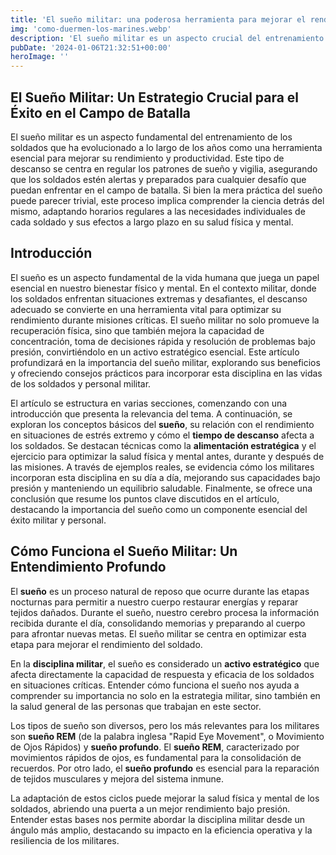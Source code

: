 ```yaml
---
title: 'El sueño militar: una poderosa herramienta para mejorar el rendimiento de los soldados - Camuflaje Militar'
img: 'como-duermen-los-marines.webp'
description: 'El sueño militar es un aspecto crucial del entrenamiento de los soldados, y ha evolucionado a lo largo de los años como una técnica fundamental para mejorar'
pubDate: '2024-01-06T21:32:51+00:00'
heroImage: ''
---
```

    
  ## El Sueño Militar: Un Estrategio Crucial para el Éxito en el Campo de Batalla

El sueño militar es un aspecto fundamental del entrenamiento de los soldados que ha evolucionado a lo largo de los años como una herramienta esencial para mejorar su rendimiento y productividad. Este tipo de descanso se centra en regular los patrones de sueño y vigilia, asegurando que los soldados estén alertas y preparados para cualquier desafío que puedan enfrentar en el campo de batalla. Si bien la mera práctica del sueño puede parecer trivial, este proceso implica comprender la ciencia detrás del mismo, adaptando horarios regulares a las necesidades individuales de cada soldado y sus efectos a largo plazo en su salud física y mental.

## Introducción

El sueño es un aspecto fundamental de la vida humana que juega un papel esencial en nuestro bienestar físico y mental. En el contexto militar, donde los soldados enfrentan situaciones extremas y desafiantes, el descanso adecuado se convierte en una herramienta vital para optimizar su rendimiento durante misiones críticas. El sueño militar no solo promueve la recuperación física, sino que también mejora la capacidad de concentración, toma de decisiones rápida y resolución de problemas bajo presión, convirtiéndolo en un activo estratégico esencial. Este artículo profundizará en la importancia del sueño militar, explorando sus beneficios y ofreciendo consejos prácticos para incorporar esta disciplina en las vidas de los soldados y personal militar.

El artículo se estructura en varias secciones, comenzando con una introducción que presenta la relevancia del tema. A continuación, se exploran los conceptos básicos del **sueño**, su relación con el rendimiento en situaciones de estrés extremo y cómo el **tiempo de descanso** afecta a los soldados. Se destacan técnicas como la **alimentación estratégica** y el ejercicio para optimizar la salud física y mental antes, durante y después de las misiones. A través de ejemplos reales, se evidencia cómo los militares incorporan esta disciplina en su día a día, mejorando sus capacidades bajo presión y manteniendo un equilibrio saludable. Finalmente, se ofrece una conclusión que resume los puntos clave discutidos en el artículo, destacando la importancia del sueño como un componente esencial del éxito militar y personal.

## Cómo Funciona el Sueño Militar: Un Entendimiento Profundo

El **sueño** es un proceso natural de reposo que ocurre durante las etapas nocturnas para permitir a nuestro cuerpo restaurar energías y reparar tejidos dañados. Durante el sueño, nuestro cerebro procesa la información recibida durante el día, consolidando memorias y preparando al cuerpo para afrontar nuevas metas. El sueño militar se centra en optimizar esta etapa para mejorar el rendimiento del soldado.

En la **disciplina militar**, el sueño es considerado un **activo estratégico** que afecta directamente la capacidad de respuesta y eficacia de los soldados en situaciones críticas. Entender cómo funciona el sueño nos ayuda a comprender su importancia no solo en la estrategia militar, sino también en la salud general de las personas que trabajan en este sector.

Los tipos de sueño son diversos, pero los más relevantes para los militares son **sueño REM** (de la palabra inglesa "Rapid Eye Movement", o Movimiento de Ojos Rápidos) y **sueño profundo**. El **sueño REM**, caracterizado por movimientos rápidos de ojos, es fundamental para la consolidación de recuerdos. Por otro lado, el **sueño profundo** es esencial para la reparación de tejidos musculares y mejora del sistema inmune.

La adaptación de estos ciclos puede mejorar la salud física y mental de los soldados, abriendo una puerta a un mejor rendimiento bajo presión. Entender estas bases nos permite abordar la disciplina militar desde un ángulo más amplio, destacando su impacto en la eficiencia operativa y la resiliencia de los militares.
  